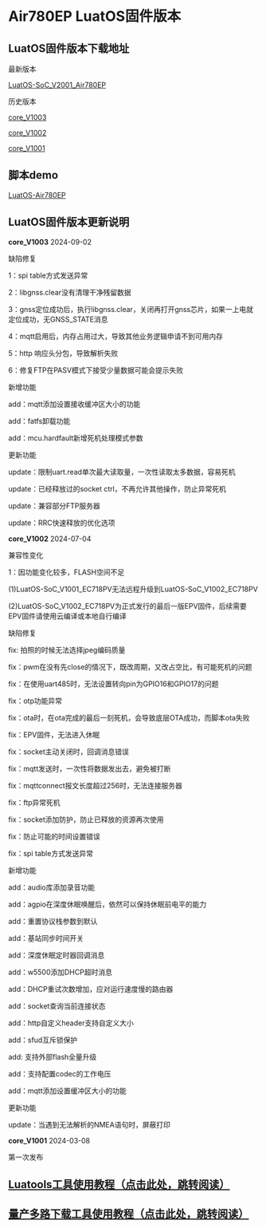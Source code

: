 # Air780EP LuatOS固件版本

## LuatOS固件版本下载地址

最新版本

[LuatOS-SoC_V2001_Air780EP](https://gitee.com/openLuat/LuatOS/releases/download/v2001.ec7xx.release/LuatOS-SoC_V2001_Air780EP.soc)


历史版本

[core_V1003](https://gitee.com/openLuat/LuatOS/releases/download/v1003.ec7xx.release/core_V1003.zip)

[core_V1002](https://gitee.com/openLuat/LuatOS/releases/download/v1002.ec7xx.release/core_V1002.zip)

[core_V1001](https://gitee.com/openLuat/LuatOS/releases/download/v1001.ec7xx.release/core_V1001.zip)

## 脚本demo

[LuatOS-Air780EP](https://gitee.com/openLuat/LuatOS-Air780EP)


## LuatOS固件版本更新说明

**core_V1003** 2024-09-02

缺陷修复

1：spi table方式发送异常

2：libgnss.clear没有清理干净残留数据

3：gnss定位成功后，执行libgnss.clear，关闭再打开gnss芯片，如果一上电就定位成功，无GNSS_STATE消息

4：mqtt启用后，内存占用过大，导致其他业务逻辑申请不到可用内存

5：http 响应头分包，导致解析失败

6：修复FTP在PASV模式下接受少量数据可能会提示失败

新增功能

add：mqtt添加设置接收缓冲区大小的功能

add：fatfs卸载功能

add：mcu.hardfault新增死机处理模式参数

更新功能

update：限制uart.read单次最大读取量，一次性读取太多数据，容易死机

update：已经释放过的socket ctrl，不再允许其他操作，防止异常死机

update：兼容部分FTP服务器

update：RRC快速释放的优化选项


**core_V1002** 2024-07-04

兼容性变化

1：因功能变化较多，FLASH空间不足

(1)LuatOS-SoC_V1001_EC718PV无法远程升级到LuatOS-SoC_V1002_EC718PV

(2)LuatOS-SoC_V1002_EC718PV为正式发行的最后一版EPV固件，后续需要EPV固件请使用云编译或本地自行编译

缺陷修复

fix: 拍照的时候无法选择jpeg编码质量

fix：pwm在没有先close的情况下，既改周期，又改占空比，有可能死机的问题

fix：在使用uart485时，无法设置转向pin为GPIO16和GPIO17的问题

fix：otp功能异常

fix：ota时，在ota完成的最后一刻死机，会导致底层OTA成功，而脚本ota失败

fix：EPV固件，无法进入休眠

fix：socket主动关闭时，回调消息错误

fix：mqtt发送时，一次性将数据发出去，避免被打断

fix：mqttconnect报文长度超过256时，无法连接服务器

fix：ftp异常死机

fix：socket添加防护，防止已释放的资源再次使用

fix：防止可能的时间设置错误

fix：spi table方式发送异常

新增功能

add：audio库添加录音功能

add：agpio在深度休眠唤醒后，依然可以保持休眠前电平的能力

add：重置协议栈参数到默认

add：基站同步时间开关

add：深度休眠定时器回调消息

add：w5500添加DHCP超时消息

add：DHCP重试次数增加，应对运行速度慢的路由器

add：socket查询当前连接状态

add：http自定义header支持自定义大小

add：sfud互斥锁保护

add: 支持外部flash全量升级

add：支持配置codec的工作电压

add：mqtt添加设置缓冲区大小的功能

更新功能

update：当遇到无法解析的NMEA语句时，屏蔽打印


**core_V1001** 2024-03-08

第一次发布


## [Luatools工具使用教程（点击此处，跳转阅读）](https://docs.openluat.com/Luatools/)

## [量产多路下载工具使用教程（点击此处，跳转阅读）](https://docs.openluat.com/multi_download/)